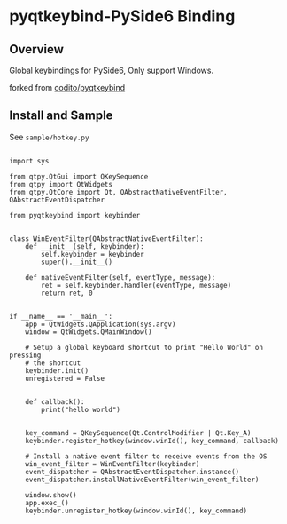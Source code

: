 pyqtkeybind-PySide6 Binding
===========

Overview
--------

Global keybindings for PySide6, Only support Windows.

forked from [codito/pyqtkeybind](https://github.com/codito/pyqtkeybind)

Install and Sample
-------

See `sample/hotkey.py`


```

import sys

from qtpy.QtGui import QKeySequence
from qtpy import QtWidgets
from qtpy.QtCore import Qt, QAbstractNativeEventFilter, QAbstractEventDispatcher

from pyqtkeybind import keybinder


class WinEventFilter(QAbstractNativeEventFilter):
    def __init__(self, keybinder):
        self.keybinder = keybinder
        super().__init__()

    def nativeEventFilter(self, eventType, message):
        ret = self.keybinder.handler(eventType, message)
        return ret, 0


if __name__ == '__main__':
    app = QtWidgets.QApplication(sys.argv)
    window = QtWidgets.QMainWindow()

    # Setup a global keyboard shortcut to print "Hello World" on pressing
    # the shortcut
    keybinder.init()
    unregistered = False


    def callback():
        print("hello world")


    key_command = QKeySequence(Qt.ControlModifier | Qt.Key_A)
    keybinder.register_hotkey(window.winId(), key_command, callback)

    # Install a native event filter to receive events from the OS
    win_event_filter = WinEventFilter(keybinder)
    event_dispatcher = QAbstractEventDispatcher.instance()
    event_dispatcher.installNativeEventFilter(win_event_filter)

    window.show()
    app.exec_()
    keybinder.unregister_hotkey(window.winId(), key_command)
```
